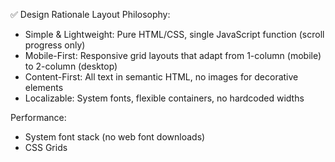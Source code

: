 ✅ Design Rationale
Layout Philosophy:

- Simple & Lightweight: Pure HTML/CSS, single JavaScript function (scroll progress only)
- Mobile-First: Responsive grid layouts that adapt from 1-column (mobile) to 2-column (desktop)
- Content-First: All text in semantic HTML, no images for decorative elements
- Localizable: System fonts, flexible containers, no hardcoded widths

Performance:

- System font stack (no web font downloads)
- CSS Grids